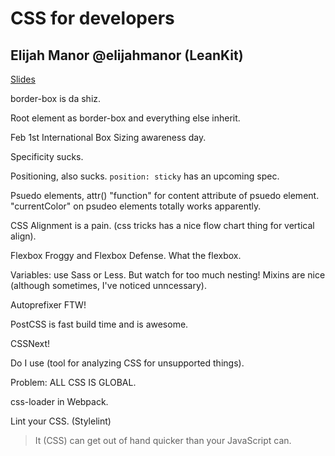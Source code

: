CSS for developers
==================

## Elijah Manor @elijahmanor (LeanKit)

[Slides](http://elijahmanor.com/talks/css-for-devs/#/)

border-box is da shiz.

Root element as border-box and everything else inherit.

Feb 1st International Box Sizing awareness day.

Specificity sucks.

Positioning, also sucks. `position: sticky` has an upcoming spec.

Psuedo elements, attr() "function" for content attribute of psuedo element. "currentColor"
on psudeo elements totally works apparently.

CSS Alignment is a pain. (css tricks has a nice flow chart thing for vertical align).

Flexbox Froggy and Flexbox Defense. What the flexbox.

Variables: use Sass or Less. But watch for too much nesting! Mixins are nice (although
  sometimes, I've noticed unncessary).

Autoprefixer FTW!

PostCSS is fast build time and is awesome.

CSSNext!

Do I use (tool for analyzing CSS for unsupported things).

Problem: ALL CSS IS GLOBAL.

css-loader in Webpack.

Lint your CSS. (Stylelint)

> It (CSS) can get out of hand quicker than your JavaScript can.
